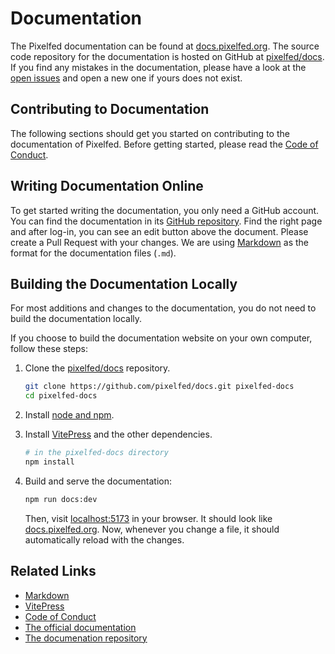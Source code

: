 # Documentation

The Pixelfed documentation can be found at [docs.pixelfed.org].
The source code repository for the documentation is hosted on GitHub at [pixelfed/docs].
If you find any mistakes in the documentation, please have a look at the [open issues](https://github.com/pixelfed/pixelfed-docs) and open a new one if yours does not exist.

## Contributing to Documentation

The following sections should get you started on contributing to the documentation of Pixelfed.
Before getting started, please read the [Code of Conduct].

## Writing Documentation Online

To get started writing the documentation, you only need a GitHub account.
You can find the documentation in its [GitHub repository][pixelfed/docs].
Find the right page and after log-in, you can see an edit button above the document.
Please create a Pull Request with your changes.
We are using [Markdown] as the format for the documentation files (`.md`).

[Markdown]: https://www.markdownguide.org/cheat-sheet/

## Building the Documentation Locally

For most additions and changes to the documentation, you do not need to build the documentation locally.

If you choose to build the documentation website on your own computer, follow these steps:

1. Clone the [pixelfed/docs] repository.

    ```sh
    git clone https://github.com/pixelfed/docs.git pixelfed-docs
    cd pixelfed-docs
    ```

2. Install [node and npm](https://docs.npmjs.com/downloading-and-installing-node-js-and-npm).
3. Install [VitePress] and the other dependencies.

    ```sh
    # in the pixelfed-docs directory
    npm install
    ```

4. Build and serve the documentation:

    ```sh
    npm run docs:dev
    ```

    Then, visit [localhost:5173](http://localhost:5173/) in your browser.
    It should look like [docs.pixelfed.org].
    Now, whenever you change a file, it should automatically reload with the changes.

## Related Links

- [Markdown]
- [VitePress]
- [Code of Conduct]
- [The official documentation][docs.pixelfed.org]
- [The documenation repository][pixelfed/docs]

[VitePress]: https://vitepress.dev/
[docs.pixelfed.org]: https://docs.pixelfed.org
[Code of Conduct]: https://github.com/pixelfed/docs/blob/main/CODE_OF_CONDUCT.md
[pixelfed/docs]: https://github.com/pixelfed/docs
